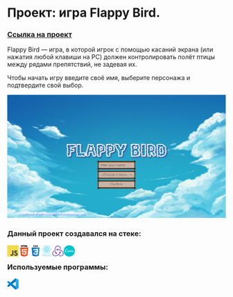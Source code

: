 # Проект: игра Flappy Bird.

### [ Ссылка на проект ](https://rassellek.github.io/flappy-bird/)

<p>Flappy Bird — игра, в которой игрок с помощью касаний экрана (или нажатия любой клавиши на PC) должен контролировать полёт птицы между рядами препятствий, не задевая их.</p>

<p>Чтобы начать игру введите своё имя, выберите персонажа и подтвердите свой выбор.</p>

![ Меню ](./src/assets/images/main.png)
<br />

### Данный проект создавался на стеке:

<img align="left" alt="JavaScript" width="26px" src="https://raw.githubusercontent.com/github/explore/80688e429a7d4ef2fca1e82350fe8e3517d3494d/topics/javascript/javascript.png" />
<img align="left" alt="HTML5" width="26px" src="https://raw.githubusercontent.com/github/explore/80688e429a7d4ef2fca1e82350fe8e3517d3494d/topics/html/html.png" />
<img align="left" alt="CSS3" width="26px" src="https://raw.githubusercontent.com/github/explore/80688e429a7d4ef2fca1e82350fe8e3517d3494d/topics/css/css.png" />
<img align="left" alt="React" width="26px" src="https://github.com/devicons/devicon/blob/master/icons/react/react-original-wordmark.svg" />
<img align="left" alt="Redux" width="26px" src="https://github.com/devicons/devicon/blob/master/icons/redux/redux-original.svg" />
<img align="left" alt="Canva" width="26px" src="https://github.com/devicons/devicon/blob/master/icons/canva/canva-original.svg" />

<br />

### Используемые программы:

<img align="left" alt="Visual Studio Code" width="26px" src="https://raw.githubusercontent.com/github/explore/80688e429a7d4ef2fca1e82350fe8e3517d3494d/topics/visual-studio-code/visual-studio-code.png" />
